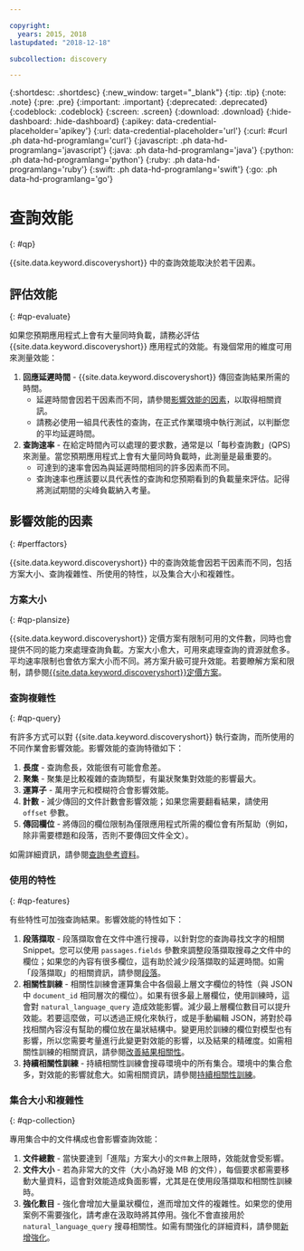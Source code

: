 ```yaml
---

copyright:
  years: 2015, 2018
lastupdated: "2018-12-18"

subcollection: discovery

---
```


{:shortdesc: .shortdesc}
{:new_window: target="_blank"}
{:tip: .tip}
{:note: .note}
{:pre: .pre}
{:important: .important}
{:deprecated: .deprecated}
{:codeblock: .codeblock}
{:screen: .screen}
{:download: .download}
{:hide-dashboard: .hide-dashboard}
{:apikey: data-credential-placeholder='apikey'} 
{:url: data-credential-placeholder='url'}
{:curl: #curl .ph data-hd-programlang='curl'}
{:javascript: .ph data-hd-programlang='javascript'}
{:java: .ph data-hd-programlang='java'}
{:python: .ph data-hd-programlang='python'}
{:ruby: .ph data-hd-programlang='ruby'}
{:swift: .ph data-hd-programlang='swift'}
{:go: .ph data-hd-programlang='go'}

# 查詢效能
{: #qp}

{{site.data.keyword.discoveryshort}} 中的查詢效能取決於若干因素。 

## 評估效能 
{: #qp-evaluate}

如果您預期應用程式上會有大量同時負載，請務必評估{{site.data.keyword.discoveryshort}} 應用程式的效能。有幾個常用的維度可用來測量效能：
1.  **回應延遲時間** - {{site.data.keyword.discoveryshort}} 傳回查詢結果所需的時間。 
    - 延遲時間會因若干因素而不同，請參閱[影響效能的因素](/docs/services/discovery?topic=discovery-qp#perffactors)，以取得相關資訊。 
    - 請務必使用一組具代表性的查詢，在正式作業環境中執行測試，以判斷您的平均延遲時間。 
1.   **查詢速率** - 在給定時間內可以處理的要求數，通常是以「每秒查詢數」(QPS) 來測量。當您預期應用程式上會有大量同時負載時，此測量是最重要的。  
     - 可達到的速率會因為與延遲時間相同的許多因素而不同。 
     - 查詢速率也應該要以具代表性的查詢和您預期看到的負載量來評估。記得將測試期間的尖峰負載納入考量。

## 影響效能的因素
{: #perffactors}

{{site.data.keyword.discoveryshort}} 中的查詢效能會因若干因素而不同，包括方案大小、查詢複雜性、所使用的特性，以及集合大小和複雜性。

### 方案大小  
{: #qp-plansize}

{{site.data.keyword.discoveryshort}} 定價方案有限制可用的文件數，同時也會提供不同的能力來處理查詢負載。方案大小愈大，可用來處理查詢的資源就愈多。平均速率限制也會依方案大小而不同。將方案升級可提升效能。若要瞭解方案和限制，請參閱[{{site.data.keyword.discoveryshort}}定價方案](/docs/services/discovery?topic=discovery-discovery-pricing-plans#discovery-pricing-plans)。 

### 查詢複雜性
{: #qp-query}

有許多方式可以對 {{site.data.keyword.discoveryshort}} 執行查詢，而所使用的不同作業會影響效能。影響效能的查詢特徵如下：

1.   **長度** - 查詢愈長，效能很有可能會愈差。 
1.   **聚集** - 聚集是比較複雜的查詢類型，有巢狀聚集對效能的影響最大。 
1.   **運算子** - 萬用字元和模糊符合會影響效能。
1.   **計數** - 減少傳回的文件計數會影響效能；如果您需要翻看結果，請使用 `offset` 參數。 
1.   **傳回欄位** - 將傳回的欄位限制為僅限應用程式所需的欄位會有所幫助（例如，除非需要標題和段落，否則不要傳回文件全文）。 

如需詳細資訊，請參閱[查詢參考資料](/docs/services/discovery?topic=discovery-query-reference#query-reference)。

### 使用的特性
{: #qp-features}

有些特性可加強查詢結果。影響效能的特性如下：
 
1.   **段落擷取** - 段落擷取會在文件中進行搜尋，以針對您的查詢尋找文字的相關 Snippet。您可以使用 `passages.fields` 參數來調整段落擷取搜尋之文件中的欄位；如果您的內容有很多欄位，這有助於減少段落擷取的延遲時間。如需「段落擷取」的相關資訊，請參閱[段落](/docs/services/discovery?topic=discovery-query-parameters#passages)。
1.   **相關性訓練** - 相關性訓練會運算集合中各個最上層文字欄位的特性（與 JSON 中 `document_id` 相同層次的欄位）。如果有很多最上層欄位，使用訓練時，這會對 `natural_language_query` 造成效能影響。減少最上層欄位數目可以提升效能。若要這麼做，可以透過正規化來執行，或是手動編輯 JSON，將對於尋找相關內容沒有幫助的欄位放在巢狀結構中。變更用於訓練的欄位對模型也有影響，所以您需要考量進行此變更對效能的影響，以及結果的精確度。如需相關性訓練的相關資訊，請參閱[改善結果相關性](/docs/services/discovery?topic=discovery-improving-result-relevance-with-the-tooling#improving-result-relevance-with-the-tooling)。
1.  **持續相關性訓練** - 持續相關性訓練會搜尋環境中的所有集合。環境中的集合愈多，對效能的影響就愈大。如需相關資訊，請參閱[持續相關性訓練](/docs/services/discovery?topic=discovery-crt#crt)。

### 集合大小和複雜性
{: #qp-collection} 

專用集合中的文件構成也會影響查詢效能：
1.  **文件總數** - 當快要達到「進階」方案大小的`文件數`上限時，效能就會受影響。 
1.  **文件大小** - 若為非常大的文件（大小為好幾 MB 的文件），每個要求都需要移動大量資料，這會對效能造成負面影響，尤其是在使用段落擷取和相關性訓練時。 
1.  **強化數目** - 強化會增加大量巢狀欄位，進而增加文件的複雜性。如果您的使用案例不需要強化，請考慮在汲取時將其停用。強化不會直接用於 `natural_language_query` 搜尋相關性。如需有關強化的詳細資料，請參閱[新增強化](/docs/services/discovery?topic=discovery-configservice#adding-enrichments)。

